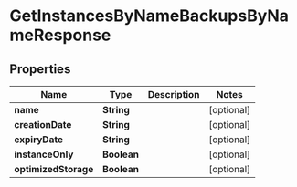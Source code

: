 

# GetInstancesByNameBackupsByNameResponse

## Properties

Name | Type | Description | Notes
------------ | ------------- | ------------- | -------------
**name** | **String** |  |  [optional]
**creationDate** | **String** |  |  [optional]
**expiryDate** | **String** |  |  [optional]
**instanceOnly** | **Boolean** |  |  [optional]
**optimizedStorage** | **Boolean** |  |  [optional]



